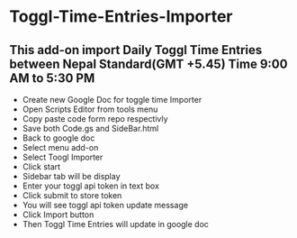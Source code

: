# Toggl-Time-Entries-Importer
## This add-on import Daily Toggl Time Entries between Nepal Standard(GMT +5.45) Time 9:00 AM to 5:30 PM
- Create new Google Doc for toggle time Importer
- Open Scripts Editor from tools menu
- Copy paste code form repo respectivly
- Save both Code.gs and SideBar.html
- Back to google doc
- Select menu add-on
- Select Toogl Importer
- Click start
- Sidebar tab will be display
- Enter your toggl api token in text box
- Click submit to store token
- You will see toggl api token update message
- Click Import button
- Then Toggl Time Entries will update in google doc
